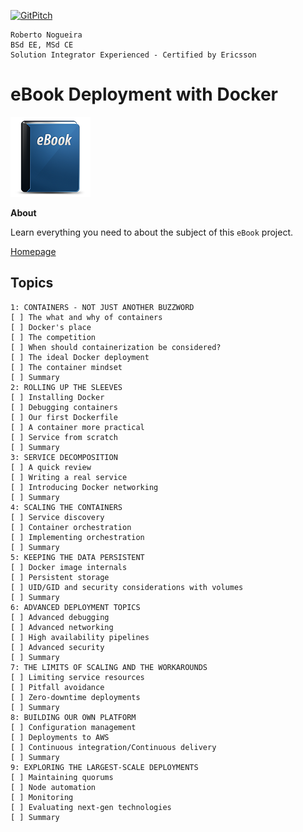 [![GitPitch](https://gitpitch.com/assets/badge.svg)](https://gitpitch.com/enogrob/ebook-project/master)
```
Roberto Nogueira  
BSd EE, MSd CE
Solution Integrator Experienced - Certified by Ericsson
```
# eBook Deployment with Docker

![ebook image](assets/ebook.png)

**About**

Learn everything you need to about the subject of this `eBook` project.

[Homepage](https://www.packtpub.com//virtualization-and-cloud/deployment-docker?login=1)

## Topics
```
1: CONTAINERS - NOT JUST ANOTHER BUZZWORD
[ ] The what and why of containers
[ ] Docker's place
[ ] The competition
[ ] When should containerization be considered?
[ ] The ideal Docker deployment
[ ] The container mindset
[ ] Summary
2: ROLLING UP THE SLEEVES
[ ] Installing Docker
[ ] Debugging containers
[ ] Our first Dockerfile
[ ] A container more practical
[ ] Service from scratch
[ ] Summary
3: SERVICE DECOMPOSITION
[ ] A quick review
[ ] Writing a real service
[ ] Introducing Docker networking
[ ] Summary
4: SCALING THE CONTAINERS
[ ] Service discovery
[ ] Container orchestration
[ ] Implementing orchestration
[ ] Summary
5: KEEPING THE DATA PERSISTENT
[ ] Docker image internals
[ ] Persistent storage
[ ] UID/GID and security considerations with volumes
[ ] Summary
6: ADVANCED DEPLOYMENT TOPICS
[ ] Advanced debugging
[ ] Advanced networking
[ ] High availability pipelines
[ ] Advanced security
[ ] Summary
7: THE LIMITS OF SCALING AND THE WORKAROUNDS
[ ] Limiting service resources
[ ] Pitfall avoidance
[ ] Zero-downtime deployments
[ ] Summary
8: BUILDING OUR OWN PLATFORM
[ ] Configuration management
[ ] Deployments to AWS
[ ] Continuous integration/Continuous delivery
[ ] Summary
9: EXPLORING THE LARGEST-SCALE DEPLOYMENTS
[ ] Maintaining quorums
[ ] Node automation
[ ] Monitoring
[ ] Evaluating next-gen technologies
[ ] Summary
```
